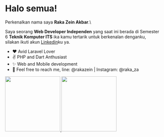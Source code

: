 # Halo semua! 
Perkenalkan nama saya **Raka Zein Akbar**.\

Saya seorang **Web Developer Independen** yang saat ini berada di Semester 6 **Teknik Komputer ITS**
ika kamu tertarik untuk berkenalan denganku, silakan ikuti akun [Linkedin](https://www.linkedin.com/in/shingo-madre/)ku ya.

  - ❤  Avid Laravel Lover
  - ✌  PHP and Dart Anthusiast
  - ✨ Web and Mobile development
  - 🤳 Feel free to reach me, line: @rakazein | Instagram: @raka_za
 
<p align="left">
<a href="https://github.com/gilangadhan">
  <img height="180em" src="https://github-readme-stats-eight-theta.vercel.app/api?username=shingo-madre&show_icons=true&theme=algolia&include_all_commits=true&count_private=true"/>
  <img height="180em" src="https://github-readme-stats-eight-theta.vercel.app/api/top-langs/?username=shingo-madre&layout=compact&langs_count=8&theme=algolia"/>
</a>
</p>

